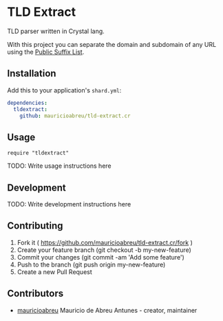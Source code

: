 # TLD Extract

TLD parser written in Crystal lang.

With this project you can separate the domain and subdomain of any URL
using the [Public Suffix List](https://publicsuffix.org/).

## Installation


Add this to your application's `shard.yml`:

```yaml
dependencies:
  tldextract:
    github: mauricioabreu/tld-extract.cr
```


## Usage


```crystal
require "tldextract"
```


TODO: Write usage instructions here

## Development

TODO: Write development instructions here

## Contributing

1. Fork it ( https://github.com/mauricioabreu/tld-extract.cr/fork )
2. Create your feature branch (git checkout -b my-new-feature)
3. Commit your changes (git commit -am 'Add some feature')
4. Push to the branch (git push origin my-new-feature)
5. Create a new Pull Request

## Contributors

- [mauricioabreu](https://github.com/mauricioabreu) Mauricio de Abreu Antunes - creator, maintainer
